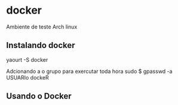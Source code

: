 # docker

Ambiente de teste Arch linux

## Instalando docker
yaourt -S docker


Adcionando a o grupo para exercutar toda hora sudo
$ gpasswd -a USUARIo dockeR


## Usando o Docker
 
